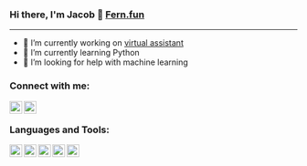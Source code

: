 ### Hi there, I'm Jacob 👋 [Fern.fun][website]
 ---
 
- 🔭 I’m currently working on [virtual assistant][working-on]
- 🌱 I’m currently learning Python
- 🤔 I’m looking for help with machine learning 

### Connect with me:
[<img align="left" alt="discord" width="22px" src="http://fern.fun/img/github/discord-color.svg" />][discord]
[<img align="left" alt="mail" width="22px"  src="https://upload.wikimedia.org/wikipedia/commons/7/7e/Gmail_icon_%282020%29.svg" />][mail]

<br />

### Languages and Tools:
<img align="left" alt="Visual Studio Code" width="22px" src="https://upload.wikimedia.org/wikipedia/commons/9/9a/Visual_Studio_Code_1.35_icon.svg" />
<img align="left" alt="HTML5" width="22px" src="https://upload.wikimedia.org/wikipedia/commons/6/61/HTML5_logo_and_wordmark.svg" />
<img align="left" alt="CSS3" width="22px" src="https://upload.wikimedia.org/wikipedia/commons/d/d5/CSS3_logo_and_wordmark.svg" />
<img align="left" alt="MySQL" width="22px" src="https://www.vectorlogo.zone/logos/mysql/mysql-ar21.svg" />
<img align="left" alt="GitHub" width="22px" src="http://fern.fun/img/github/github.png" />

[working-on]: https://github.com/MrJacob12/AI-Assistant
[website]: http://fern.fun
[discord]: https://discord.gg/pXvjyWqYMF
[mail]: mailto:admin@fern.fun?Subject=Hello%20world!
